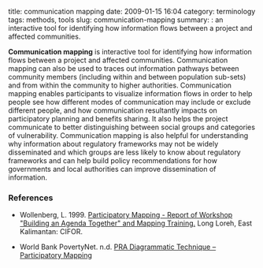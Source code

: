 title: communication mapping
date: 2009-01-15 16:04
category: terminology
tags: methods, tools
slug: communication-mapping
summary: : an interactive tool for identifying how information flows between a project and affected communities.


**Communication mapping** is interactive tool for identifying how information flows between a project and affected communities. Communication mapping can also be used to traces out information pathways between community members (including within and between population sub-sets) and from within the community to higher authorities. Communication mapping enables participants to visualize information flows in order to help people see how different modes of communication may include or exclude different people, and how communication resultantly impacts on participatory planning and benefits sharing. It also helps the project communicate to better distinguishing between social groups and categories of vulnerability. Communication mapping is also helpful for understanding why information about regulatory frameworks may not be widely disseminated and which groups are less likely to know about regulatory frameworks and can help build policy recommendations for how governments and local authorities can improve dissemination of information.


### References

* Wollenberg, L. 1999. [Participatory Mapping - Report of Workshop "Building an Agenda Together" and Mapping Training.](http://www.cifor.cgiar.org/acm/methods/pm.html) Long Loreh, East Kalimantan: CIFOR.

* World Bank PovertyNet. n.d. [PRA Diagrammatic Technique – Participatory Mapping](http://www.worldbank.org/poverty/impact/methods/mapping.htm)
